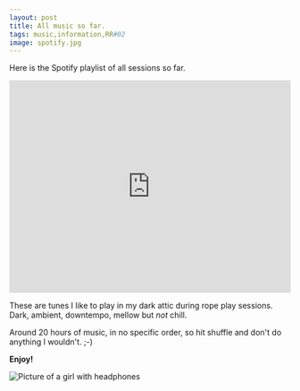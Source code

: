 ```yaml
---
layout: post
title: All music so far.
tags: music,information,RR#02
image: spotify.jpg
---
```

Here is the Spotify playlist of all sessions so far. 

<iframe src="https://embed.spotify.com/?uri=spotify%3Auser%3Aroguerope%3Aplaylist%3A44ripyDmgpu4pdxKtP9zDE" width="100%" height="380" frameborder="0" allowtransparency="true"></iframe>

These are tunes I like to play in my dark attic during rope play sessions. 
Dark, ambient, downtempo, mellow but *not* chill. 

Around 20 hours of music, in no specific order, so hit shuffle and don't do anything I wouldn't. ;-)

**Enjoy!**

![Picture of a girl with headphones](https://i.imgur.com/PiEcemu.png)